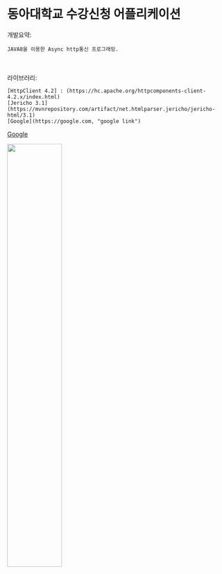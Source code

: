 동아대학교 수강신청 어플리케이션
=============


개발요약:

    JAVA8을 이용한 Async http통신 프로그래밍.
    
　
 
라이브러리:

    [HttpClient 4.2] : (https://hc.apache.org/httpcomponents-client-4.2.x/index.html)
    [Jericho 3.1]  (https://mvnrepository.com/artifact/net.htmlparser.jericho/jericho-html/3.1)
    [Google](https://google.com, "google link")
    
    


[Google](https://google.com, "google link")
    





<img src="https://user-images.githubusercontent.com/40492343/69025588-013e4e80-0a0b-11ea-923e-3337e0ec6d16.png" width="50%"></img>
